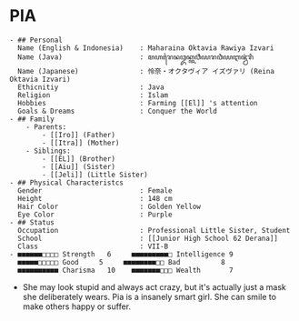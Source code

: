 # PIA
	- ## Personal
	  Name (English & Indonesia)    : Maharaina Oktavia Rawiya Izvari  
	  Name (Java)                   : ꦩꦲꦫꦻꦤꦎꦏ꧀ꦠꦮ꦳ꦶꦪꦫꦮꦶꦪꦆꦗ꦳꧀ꦮ꦳ꦫꦶ  
	  Name (Japanese)               : 怜奈・オクタヴィア イズヴァリ (Reina Oktavia Izvari)  
	  Ethicnitiy                    : Java  
	  Religion                      : Islam  
	  Hobbies                       : Farming [[El]] 's attention  
	  Goals & Dreams                : Conquer the World
	- ## Family
		- Parents:
			- [[Iro]] (Father)
			- [[Itra]] (Mother)
		- Siblings:
			- [[EL]] (Brother)
			- [[Aiu]] (Sister)
			- [[Jeli]] (Little Sister)
	- ## Physical Characteristcs
	  Gender                        : Female  
	  Height                        : 148 cm  
	  Hair Color                    : Golden Yellow  
	  Eye Color                     : Purple
	- ## Status
	  Occupation                    : Professional Little Sister, Student  
	  School                        : [[Junior High School 62 Derana]] 
	  Class                         : VII-B
	- ■■■■■■□□□□ Strength	6     ■■■■■■■■■□ Intelligence 9  
	  ■■■■■□□□□□ Good     5     ■■■■■■■■□□ Bad          8  
	  ■■■■■■■■■■ Charisma	10    ■■■■■■■□□□ Wealth       7
- She may look stupid and always act crazy, but it's actually just a mask she deliberately wears. Pia is a insanely smart girl. She can smile to make others happy or suffer.